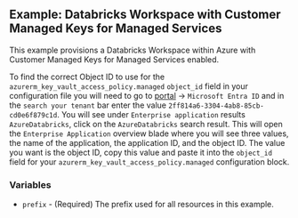 ## Example: Databricks Workspace with Customer Managed Keys for Managed Services

This example provisions a Databricks Workspace within Azure with Customer Managed Keys for Managed Services enabled.

To find the correct Object ID to use for the `azurerm_key_vault_access_policy.managed` `object_id` field in your configuration file you will need to go to [portal](https://portal.azure.com/) -> `Microsoft Entra ID` and in the `search your tenant` bar enter the value `2ff814a6-3304-4ab8-85cb-cd0e6f879c1d`. You will see under `Enterprise application` results `AzureDatabricks`, click on the `AzureDatabricks` search result. This will open the `Enterprise Application` overview blade where you will see three values, the name of the application, the application ID, and the object ID. The value you want is the object ID, copy this value and paste it into the `object_id` field for your `azurerm_key_vault_access_policy.managed` configuration block.

### Variables

* `prefix` - (Required) The prefix used for all resources in this example.
